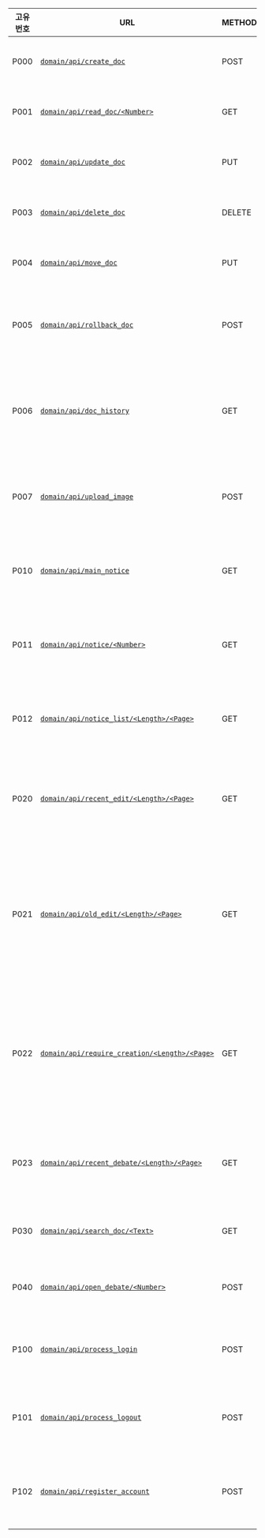 |고유번호|URL|METHOD|설명|구현|비고
|---|---|---|---|---|---|
|P000|[`domain/api/create_doc`](./specification/P000.md)|POST|문서 생성|미구현||
|P001|[`domain/api/read_doc/<Number>`](./specification/P001.md)|GET|문서 읽기|미구현||
|P002|[`domain/api/update_doc`](./specification/P002.md)|PUT|문서 편집|미구현||
|P003|[`domain/api/delete_doc`](./specification/P003.md)|DELETE|문서 삭제|미구현|
|P004|[`domain/api/move_doc`](./specification/P004.md)|PUT|문서 이동|미구현||
|P005|[`domain/api/rollback_doc`](./specification/P005.md)|POST|문서 되돌리기|미구현||
|P006|[`domain/api/doc_history`](./specification/P006.md)|GET|문서 역사(편집내역)|미구현||
|P007|[`domain/api/upload_image`](./specification/P007.md)|POST|이미지 업로드|미구현||
|P010|[`domain/api/main_notice`](./specification/P010.md)|GET| 메인 공지사항|미구현||
|P011|[`domain/api/notice/<Number>`](./specification/P011.md)|GET|공지사항 읽기|미구현||
|P012|[`domain/api/notice_list/<Length>/<Page>`](./specification/P012.md)|GET|공지사항 목록|미구현||
|P020|[`domain/api/recent_edit/<Length>/<Page>`](./specification/P020.md)|GET|최근 수정 리스트|미구현||
|P021|[`domain/api/old_edit/<Length>/<Page>`](./specification/P021.md)|GET|편집된지 오래인 문서 리스트|미구현||
|P022|[`domain/api/require_creation/<Length>/<Page>`](./specification/P022.md)|GET|작성이 필요한 문서 리스트|미구현||
|P023|[`domain/api/recent_debate/<Length>/<Page>`](./specification/P023.md)|GET|최근 토론 리스트|미구현||
|P030|[`domain/api/search_doc/<Text>`](./specification/P030.md)|GET|문서 검색|미구현||
|P040|[`domain/api/open_debate/<Number>`](./specification/P040.md)|POST|새 토론 열기|미구현||
|P100|[`domain/api/process_login`](./specification/P100.md)|POST|로그인 수행|미구현||
|P101|[`domain/api/process_logout`](./specification/P101.md)|POST|로그아웃 수행|미구현||
|P102|[`domain/api/register_account`](./specification/P102.md)|POST|회원가입 수행|미구현||